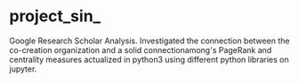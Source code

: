 # project_sin_
Google Research Scholar Analysis.
Investigated the connection between the co-creation organization and a solid connectionamong's PageRank and
centrality measures actualized in python3 using different python libraries on jupyter.
